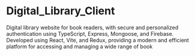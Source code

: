  
# Digital_Library_Client
Digital library website for book readers, with secure and personalized authentication using TypeScript, Express, Mongoose, and Firebase. Developed using React, Vite, and Redux, providing a modern and efficient platform for accessing and managing a wide range of book  
